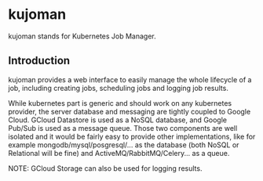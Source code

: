# kujoman

kujoman stands for Kubernetes Job Manager.

## Introduction

kujoman provides a web interface to easily manage the whole lifecycle of a job,
including creating jobs, scheduling jobs and logging job results.

While kubernetes part is generic and should work on any kubernetes provider,
the server database and messaging are tightly coupled to Google Cloud. GCloud
Datastore is used as a NoSQL database, and Google Pub/Sub is used as a message
queue. Those two components are well isolated and it would be fairly easy
to provide other implementations, like for example mongodb/mysql/posgresql/...
as the database (both NoSQL or Relational will be fine) and ActiveMQ/RabbitMQ/Celery...
as a queue.

NOTE: GCloud Storage can also be used for logging results.

